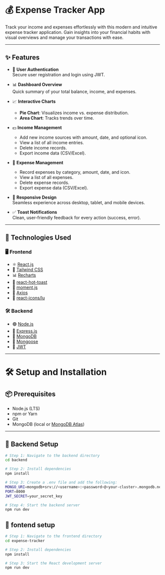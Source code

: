 # 💰 Expense Tracker App

Track your income and expenses effortlessly with this modern and intuitive expense tracker application. Gain insights into your financial habits with visual overviews and manage your transactions with ease.

---

## ✨ Features

- 🔐 **User Authentication**  
  Secure user registration and login using JWT.

- 📊 **Dashboard Overview**  
  Quick summary of your total balance, income, and expenses.

- 📈 **Interactive Charts**  
  - **Pie Chart**: Visualizes income vs. expense distribution.  
  - **Area Chart**: Tracks trends over time.

- 💵 **Income Management**  
  - Add new income sources with amount, date, and optional icon.  
  - View a list of all income entries.  
  - Delete income records.  
  - Export income data (CSV/Excel).

- 💸 **Expense Management**  
  - Record expenses by category, amount, date, and icon.  
  - View a list of all expenses.  
  - Delete expense records.  
  - Export expense data (CSV/Excel).

- 📱 **Responsive Design**  
  Seamless experience across desktop, tablet, and mobile devices.

- ✅ **Toast Notifications**  
  Clean, user-friendly feedback for every action (success, error).

---

## 🚀 Technologies Used

### 🖥️ Frontend

- ⚛️ [React.js](https://reactjs.org/)
- 🎨 [Tailwind CSS](https://tailwindcss.com/)
- 📊 [Recharts](https://recharts.org/en-US/)
- 🔔 [react-hot-toast](https://react-hot-toast.com/)
- 📅 [moment.js](https://momentjs.com/)
- 🧰 [Axios](https://axios-http.com/)
- 🧩 [react-icons/lu](https://react-icons.github.io/react-icons/)

### 🛠️ Backend

- 🟢 [Node.js](https://nodejs.org/)
- 🚀 [Express.js](https://expressjs.com/)
- 🍃 [MongoDB](https://www.mongodb.com/)
- 🧬 [Mongoose](https://mongoosejs.com/)
- 🔐 [JWT](https://jwt.io/)

---

# 🛠️ Setup and Installation

## 📦 Prerequisites

- Node.js (LTS)
- npm or Yarn
- Git
- MongoDB (local or [MongoDB Atlas](https://www.mongodb.com/cloud/atlas))

---

## 🔧 Backend Setup

```bash
# Step 1: Navigate to the backend directory
cd backend

# Step 2: Install dependencies
npm install

# Step 3: Create a .env file and add the following:
MONGO_URI=mongodb+srv://<username>:<password>@<your-cluster>.mongodb.net/expense_tracker_db
PORT=8000
JWT_SECRET=your_secret_key

# Step 4: Start the backend server
npm run dev
```

## 🎨 fontend setup
```bash
# Step 1: Navigate to the frontend directory
cd expense-tracker

# Step 2: Install dependencies
npm install

# Step 3: Start the React development server
npm run dev
```
